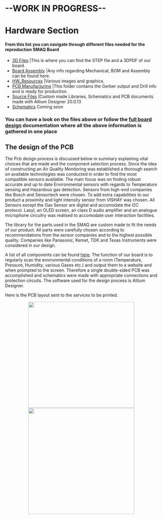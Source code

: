 # --WORK IN PROGRESS--

# Hardware Section
#### From this list you can navigate through different files needed for the reproduction SMAQ Board
* [3D Files](https://github.com/MustafaBiyikli/SMAQ/tree/master/Hardware/3D%20Files) 
|This is where you can find the STEP file and a 3DPDF of our board.
* [Board Assembly](https://github.com/MustafaBiyikli/SMAQ/tree/master/Hardware/Board%20Assembly) 
|Any info regarding Mechanical, BOM and Assembly can be found here.
* [HW_Resources](https://github.com/MustafaBiyikli/SMAQ/tree/master/Hardware/HW_Resources) 
|Various images and graphics.
* [PCB Manufacturing](https://github.com/MustafaBiyikli/SMAQ/tree/master/Hardware/PCB%20Manufacturing)
|This folder contains the Gerber output and Drill info and is ready for production.  
* [Source Files](https://github.com/MustafaBiyikli/SMAQ/tree/master/Hardware/Source%20Files)
|Custom made Libraries, Schematics and PCB documents made with Altium Designer 20.0.13
* [Schematics]() Coming soon

### You can have a look on the files above or follow the [full board design]() documentation where all the above information is gathered in one place


## The design of the PCB
The Pcb design process is discussed below in summary explaining vital choices that are made and the component selection process.
Since the idea of constructing an Air Quality Monitoring was established a thorough search on available technologies was conducted in order to find the most compatible sensors available. The main focus was on finding robust accurate and up to date Environmental sensors with regards to Temperature sensing and Hazardous gas detection.
Sensors from high-end companies like Bosch and Sensortech were chosen. To add extra capabilities to our product a proximity and light intensity sensor from VISHAY was chosen. All Sensors except the Gas Sensor are digital and accomodate the I2C protocol. Lasyl, an OLED screen, an class D audio amplifier and an analogue microphone circuitry was realised to accomodate user interaction facilities.

The library for the parts used in the SMAQ are custom made to fit the needs of our product. All parts were carefully chosen according to recommendations from the sensor companies and to the highest possible quality. Companies like Panasonic, Kemet, TDK and Texas Instruments were considered in our design.

A list of all components can be found [here](). The function of our board is to regularly scan the environmental conditions of a room (Temperature, Pressure, Humidity, various Gases etc.) and output them to a website and when prompted to the screen. Therefore a single double-sided PCB was accomplished and schematics were made with appropriate connections and protection circuits. The software used for the design process is Altium Designer.

Here is the PCB layout sent to the services to be printed.
<p align="center">
<img src="https://github.com/MustafaBiyikli/SMAQ/blob/master/Hardware/HW_Resources/UofG-Board-etching-FRONT.png" width="350"/> <img src="https://github.com/MustafaBiyikli/SMAQ/blob/master/Hardware/HW_Resources/UofG-Board-etching-BACK.png" width="350"/> 
</p>
